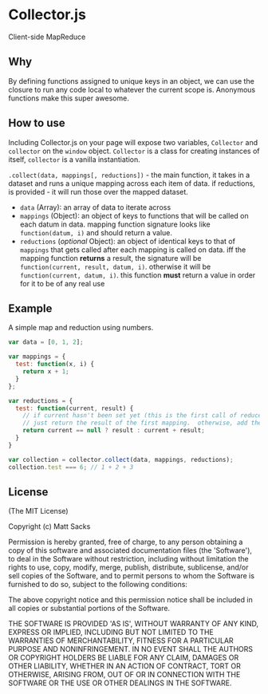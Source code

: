 # Collector.js

Client-side MapReduce

## Why
By defining functions assigned to unique keys in an object, we can use the
closure to run any code local to whatever the current scope is. Anonymous
functions make this super awesome. 

## How to use
Including Collector.js on your page will expose two variables, `Collector` and
`collector` on the `window` object. `Collector` is a class for creating
instances of itself, `collector` is a vanilla instantiation.

`.collect(data, mappings[, reductions])` - the main function, it takes in a
dataset and runs a unique mapping across each item of data. if reductions, is
provided - it will run those over the mapped dataset.

* `data` (Array): an array of data to iterate across
* `mappings` (Object): an object of keys to functions that will be called on
  each datum in data. mapping function signature looks like `function(datum, i)`
  and should return a value.
* `reductions` (_optional_ Object): an object of identical keys to that of
  `mappings` that gets called after each mapping is called on data. iff the
  mapping function **returns** a result, the signature will be
  `function(current, result, datum, i)`. otherwise it will be `function(current,
  datum, i)`. this function **must** return a value in order for it to be of any
  real use

## Example
A simple map and reduction using numbers.

```javascript
var data = [0, 1, 2];

var mappings = {
  test: function(x, i) {
    return x + 1;
  }
};

var reductions = {
  test: function(current, result) {
    // if current hasn't been set yet (this is the first call of reduce), then
    // just return the result of the first mapping.  otherwise, add them.
    return current == null ? result : current + result; 
  }
}

var collection = collector.collect(data, mappings, reductions);
collection.test === 6; // 1 + 2 + 3
```

## License
(The MIT License)

Copyright (c) Matt Sacks

Permission is hereby granted, free of charge, to any person obtaining a copy of
this software and associated documentation files (the 'Software'), to deal in
the Software without restriction, including without limitation the rights to
use, copy, modify, merge, publish, distribute, sublicense, and/or sell copies of
the Software, and to permit persons to whom the Software is furnished to do so,
subject to the following conditions:

The above copyright notice and this permission notice shall be included in all
copies or substantial portions of the Software.

THE SOFTWARE IS PROVIDED 'AS IS', WITHOUT WARRANTY OF ANY KIND, EXPRESS OR
IMPLIED, INCLUDING BUT NOT LIMITED TO THE WARRANTIES OF MERCHANTABILITY, FITNESS
FOR A PARTICULAR PURPOSE AND NONINFRINGEMENT.  IN NO EVENT SHALL THE AUTHORS OR
COPYRIGHT HOLDERS BE LIABLE FOR ANY CLAIM, DAMAGES OR OTHER LIABILITY, WHETHER
IN AN ACTION OF CONTRACT, TORT OR OTHERWISE, ARISING FROM, OUT OF OR IN
CONNECTION WITH THE SOFTWARE OR THE USE OR OTHER DEALINGS IN THE SOFTWARE.
